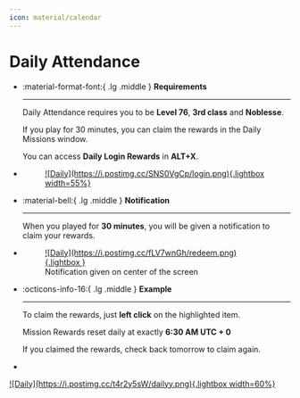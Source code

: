```yaml
---
icon: material/calendar
---
```


# Daily Attendance

<div class="grid cards" markdown>

- :material-format-font:{ .lg .middle } __Requirements__
    
    ---

    Daily Attendance requires you to be **Level 76**, **3rd class** and **Noblesse**.
    
    If you play for 30 minutes, you can claim the rewards in the Daily Missions window.

    You can access **Daily Login Rewards** in **ALT+X**.

- <figure markdown>
    <a href="https://postimg.cc/23KXSF0H">
    ![Daily](https://i.postimg.cc/SNS0VgCp/login.png){.lightbox width=55%}
    </a>
    </figure>

- :material-bell:{ .lg .middle } __Notification__

    ---

    When you played for **30 minutes**, you will be given a notification to claim your rewards.

- <figure markdown>
    <a href="https://postimg.cc/Q9rKbPN6">
    ![Daily](https://i.postimg.cc/fLV7wnGh/redeem.png){.lightbox }
    </a>
    <figcaption>Notification given on center of the screen</figure>
    </figure>
- :octicons-info-16:{ .lg .middle } __Example__

    ---

    To claim the rewards, just **left click** on the highlighted item.

    Mission Rewards reset daily at exactly **6:30 AM UTC + 0**

    If you claimed the rewards, check back tomorrow to claim again.

- <figure markdown>
<a href="https://postimg.cc/HryQ9b4k">
    ![Daily](https://i.postimg.cc/t4r2y5sW/dailyy.png){.lightbox width=60%}
</a>
</figure>


</div>

